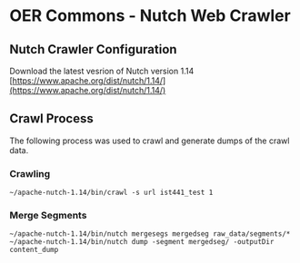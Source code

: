 # OER Commons - Nutch Web Crawler

## Nutch Crawler Configuration
Download the latest vesrion of Nutch version 1.14
[https://www.apache.org/dist/nutch/1.14/](https://www.apache.org/dist/nutch/1.14/)

## Crawl Process
The following process was used  to crawl and generate dumps of the crawl data.
### Crawling
    ~/apache-nutch-1.14/bin/crawl -s url ist441_test 1

### Merge Segments
    ~/apache-nutch-1.14/bin/nutch mergesegs mergedseg raw_data/segments/*
    ~/apache-nutch-1.14/bin/nutch dump -segment mergedseg/ -outputDir content_dump
